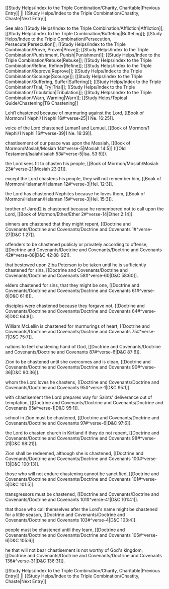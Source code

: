 [[Study Helps/Index to the Triple Combination/Charity, Charitable|Previous Entry]]  ||  [[Study Helps/Index to the Triple Combination/Chastity, Chaste|Next Entry]]

 See also [[Study Helps/Index to the Triple Combination/Affliction|Affliction]]; [[Study Helps/Index to the Triple Combination/Buffeting|Buffeting]]; [[Study Helps/Index to the Triple Combination/Persecution, Persecute|Persecution]]; [[Study Helps/Index to the Triple Combination/Prove, Proven|Prove]]; [[Study Helps/Index to the Triple Combination/Punishment, Punish|Punishment]]; [[Study Helps/Index to the Triple Combination/Rebuke|Rebuke]]; [[Study Helps/Index to the Triple Combination/Refine, Refiner|Refine]]; [[Study Helps/Index to the Triple Combination/Reprove|Reprove]]; [[Study Helps/Index to the Triple Combination/Scourge|Scourge]]; [[Study Helps/Index to the Triple Combination/Suffering, Suffer|Suffering]]; [[Study Helps/Index to the Triple Combination/Trial, Try|Trial]]; [[Study Helps/Index to the Triple Combination/Tribulation|Tribulation]]; [[Study Helps/Index to the Triple Combination/Warn, Warning|Warn]]; [[Study Helps/Topical Guide/Chastening|TG Chastening]]

 Lehi1 chastened because of murmuring against the Lord, [[Book of Mormon/1 Nephi/1 Nephi 16#^verse-25|1 Ne. 16:25]].

 voice of the Lord chastened Laman1 and Lemuel, [[Book of Mormon/1 Nephi/1 Nephi 16#^verse-39|1 Ne. 16:39]].

 chastisement of our peace was upon the Messiah, [[Book of Mormon/Mosiah/Mosiah 14#^verse-5|Mosiah 14:5]] ([[Old Testament/Isaiah/Isaiah 53#^verse-5|Isa. 53:5]]).

 the Lord sees fit to chasten his people, [[Book of Mormon/Mosiah/Mosiah 23#^verse-21|Mosiah 23:21]].

 except the Lord chastens his people, they will not remember him, [[Book of Mormon/Helaman/Helaman 12#^verse-3|Hel. 12:3]].

 the Lord has chastened Nephites because he loves them, [[Book of Mormon/Helaman/Helaman 15#^verse-3|Hel. 15:3]].

 brother of Jared2 is chastened because he remembered not to call upon the Lord, [[Book of Mormon/Ether/Ether 2#^verse-14|Ether 2:14]].

 sinners are chastened that they might repent, [[Doctrine and Covenants/Doctrine and Covenants/Doctrine and Covenants 1#^verse-27|D&C 1:27]].

 offenders to be chastened publicly or privately according to offense, [[Doctrine and Covenants/Doctrine and Covenants/Doctrine and Covenants 42#^verse-88|D&C 42:88-92]].

 that bestowed upon Ziba Peterson to be taken until he is sufficiently chastened for sins, [[Doctrine and Covenants/Doctrine and Covenants/Doctrine and Covenants 58#^verse-60|D&C 58:60]].

 elders chastened for sins, that they might be one, [[Doctrine and Covenants/Doctrine and Covenants/Doctrine and Covenants 61#^verse-8|D&C 61:8]].

 disciples were chastened because they forgave not, [[Doctrine and Covenants/Doctrine and Covenants/Doctrine and Covenants 64#^verse-8|D&C 64:8]].

 William McLellin is chastened for murmurings of heart, [[Doctrine and Covenants/Doctrine and Covenants/Doctrine and Covenants 75#^verse-7|D&C 75:7]].

 nations to feel chastening hand of God, [[Doctrine and Covenants/Doctrine and Covenants/Doctrine and Covenants 87#^verse-6|D&C 87:6]].

 Zion to be chastened until she overcomes and is clean, [[Doctrine and Covenants/Doctrine and Covenants/Doctrine and Covenants 90#^verse-36|D&C 90:36]].

 whom the Lord loves he chastens, [[Doctrine and Covenants/Doctrine and Covenants/Doctrine and Covenants 95#^verse-1|D&C 95:1]].

 with chastisement the Lord prepares way for Saints' deliverance out of temptation, [[Doctrine and Covenants/Doctrine and Covenants/Doctrine and Covenants 95#^verse-1|D&C 95:1]].

 school in Zion must be chastened, [[Doctrine and Covenants/Doctrine and Covenants/Doctrine and Covenants 97#^verse-6|D&C 97:6]].

 the Lord to chasten church in Kirtland if they do not repent, [[Doctrine and Covenants/Doctrine and Covenants/Doctrine and Covenants 98#^verse-21|D&C 98:21]].

 Zion shall be redeemed, although she is chastened, [[Doctrine and Covenants/Doctrine and Covenants/Doctrine and Covenants 100#^verse-13|D&C 100:13]].

 those who will not endure chastening cannot be sanctified, [[Doctrine and Covenants/Doctrine and Covenants/Doctrine and Covenants 101#^verse-5|D&C 101:5]].

 transgressors must be chastened, [[Doctrine and Covenants/Doctrine and Covenants/Doctrine and Covenants 101#^verse-41|D&C 101:41]].

 that those who call themselves after the Lord's name might be chastened for a little season, [[Doctrine and Covenants/Doctrine and Covenants/Doctrine and Covenants 103#^verse-4|D&C 103:4]].

 people must be chastened until they learn, [[Doctrine and Covenants/Doctrine and Covenants/Doctrine and Covenants 105#^verse-6|D&C 105:6]].

 he that will not bear chastisement is not worthy of God's kingdom, [[Doctrine and Covenants/Doctrine and Covenants/Doctrine and Covenants 136#^verse-31|D&C 136:31]].

[[Study Helps/Index to the Triple Combination/Charity, Charitable|Previous Entry]]  ||  [[Study Helps/Index to the Triple Combination/Chastity, Chaste|Next Entry]]